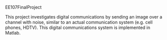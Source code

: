 EE107FinalProject

This project investigates digital communications by sending an image over a channel with noise, similar to an actual communication system (e.g. cell phones, HDTV). This digital communications system is implemented in Matlab.
